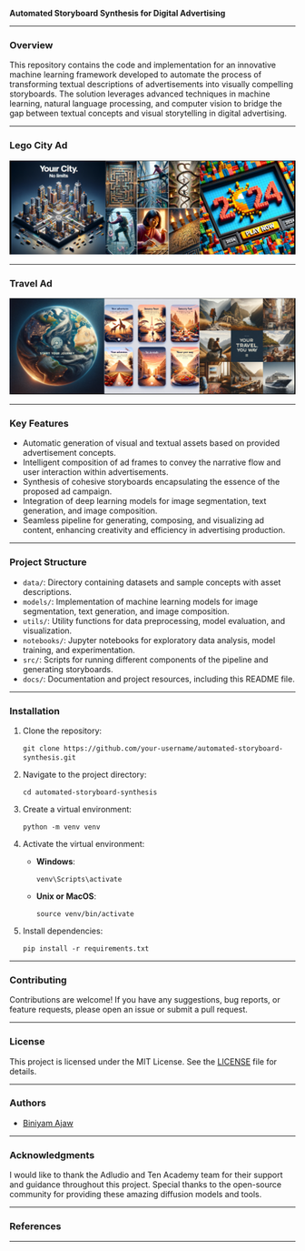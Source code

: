 **Automated Storyboard Synthesis for Digital Advertising**

---

### Overview

This repository contains the code and implementation for an innovative machine learning framework developed to automate the process of transforming textual descriptions of advertisements into visually compelling storyboards. The solution leverages advanced techniques in machine learning, natural language processing, and computer vision to bridge the gap between textual concepts and visual storytelling in digital advertising.

---
### Lego City Ad

![Screenshot](screenshots/lego.png?raw=true "Lego City Ad")

---
### Travel Ad

![Screenshot](screenshots/travel.png?raw=true "Travel Ad")


---

### Key Features

- Automatic generation of visual and textual assets based on provided advertisement concepts.
- Intelligent composition of ad frames to convey the narrative flow and user interaction within advertisements.
- Synthesis of cohesive storyboards encapsulating the essence of the proposed ad campaign.
- Integration of deep learning models for image segmentation, text generation, and image composition.
- Seamless pipeline for generating, composing, and visualizing ad content, enhancing creativity and efficiency in advertising production.

---

### Project Structure

- `data/`: Directory containing datasets and sample concepts with asset descriptions.
- `models/`: Implementation of machine learning models for image segmentation, text generation, and image composition.
- `utils/`: Utility functions for data preprocessing, model evaluation, and visualization.
- `notebooks/`: Jupyter notebooks for exploratory data analysis, model training, and experimentation.
- `src/`: Scripts for running different components of the pipeline and generating storyboards.
- `docs/`: Documentation and project resources, including this README file.

---

### Installation

1. Clone the repository:

   ```
   git clone https://github.com/your-username/automated-storyboard-synthesis.git
   ```

2. Navigate to the project directory:

   ```
   cd automated-storyboard-synthesis
   ```

3. Create a virtual environment:

   ```
   python -m venv venv
   ```

4. Activate the virtual environment:

   - **Windows**:

     ```
     venv\Scripts\activate
     ```

   - **Unix or MacOS**:

     ```
     source venv/bin/activate
     ```

5. Install dependencies:

   ```
   pip install -r requirements.txt
   ```

---

### Contributing

Contributions are welcome! If you have any suggestions, bug reports, or feature requests, please open an issue or submit a pull request.

---

### License

This project is licensed under the MIT License. See the [LICENSE](LICENSE) file for details.

---

### Authors

- [Biniyam Ajaw](https://github.com/biniyam69)

---

### Acknowledgments

I would like to thank the Adludio and Ten Academy team for their support and guidance throughout this project. Special thanks to the open-source community for providing these amazing diffusion models and tools.

---

### References

--- 
